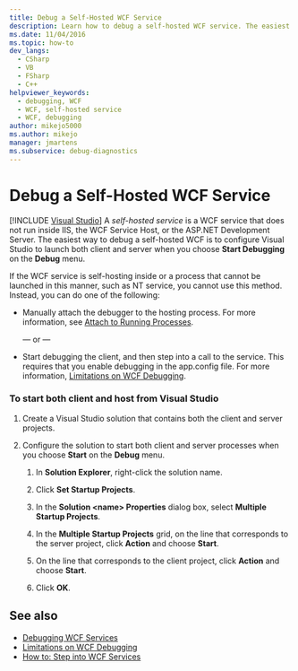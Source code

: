 ```yaml
---
title: Debug a Self-Hosted WCF Service
description: Learn how to debug a self-hosted WCF service. The easiest way (but not always possible) is to configure Visual Studio to launch both client and server.
ms.date: 11/04/2016
ms.topic: how-to
dev_langs: 
  - CSharp
  - VB
  - FSharp
  - C++
helpviewer_keywords: 
  - debugging, WCF
  - WCF, self-hosted service
  - WCF, debugging
author: mikejo5000
ms.author: mikejo
manager: jmartens
ms.subservice: debug-diagnostics
---
```

# Debug a Self-Hosted WCF Service

 [!INCLUDE [Visual Studio](~/includes/applies-to-version/vs-windows-only.md)]
A *self-hosted service* is a WCF service that does not run inside IIS, the WCF Service Host, or the ASP.NET Development Server. The easiest way to debug a self-hosted WCF is to configure Visual Studio to launch both client and server when you choose **Start Debugging** on the **Debug** menu.

 If the WCF service is self-hosting inside or a process that cannot be launched in this manner, such as NT service, you cannot use this method. Instead, you can do one of the following:

- Manually attach the debugger to the hosting process. For more information, see [Attach to Running Processes](../debugger/attach-to-running-processes-with-the-visual-studio-debugger.md).

     — or —

- Start debugging the client, and then step into a call to the service. This requires that you enable debugging in the app.config file. For more information, [Limitations on WCF Debugging](../debugger/limitations-on-wcf-debugging.md).

### To start both client and host from Visual Studio

1. Create a Visual Studio solution that contains both the client and server projects.

2. Configure the solution to start both client and server processes when you choose **Start** on the **Debug** menu.

   1. In **Solution Explorer**, right-click the solution name.

   2. Click **Set Startup Projects**.

   3. In the **Solution \<name> Properties** dialog box, select **Multiple Startup Projects**.

   4. In the **Multiple Startup Projects** grid, on the line that corresponds to the server project, click **Action** and choose **Start**.

   5. On the line that corresponds to the client project, click **Action** and choose **Start**.

   6. Click **OK**.

## See also
- [Debugging WCF Services](../debugger/debugging-wcf-services.md)
- [Limitations on WCF Debugging](../debugger/limitations-on-wcf-debugging.md)
- [How to: Step into WCF Services](../debugger/how-to-step-into-wcf-services.md)
